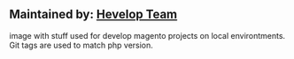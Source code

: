 ## Maintained by: [Hevelop Team](https://hevelop.com)

image with stuff used for develop magento projects on local environtments.
Git tags are used to match php version.
